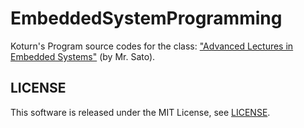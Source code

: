 EmbeddedSystemProgramming
=========================

Koturn's Program source codes for the class:
["Advanced Lectures in Embedded Systems"](https://syllabus.doshisha.ac.jp/html/2014/G1/3G1003000.html)
(by Mr. Sato).


## LICENSE

This software is released under the MIT License, see [LICENSE](LICENSE).
